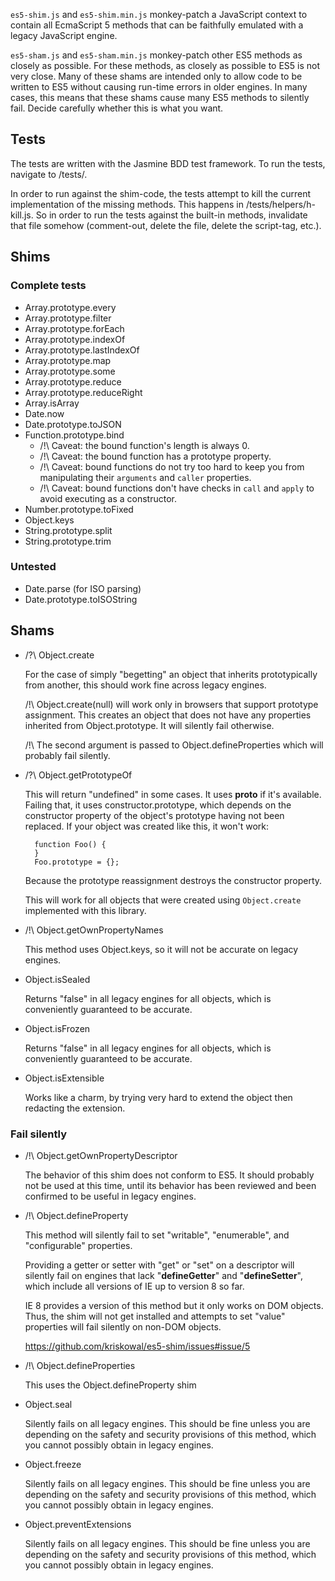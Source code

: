 `es5-shim.js` and `es5-shim.min.js` monkey-patch a JavaScript context to
contain all EcmaScript 5 methods that can be faithfully emulated with a
legacy JavaScript engine.

`es5-sham.js` and `es5-sham.min.js` monkey-patch other ES5 methods as
closely as possible.  For these methods, as closely as possible to ES5
is not very close.  Many of these shams are intended only to allow code
to be written to ES5 without causing run-time errors in older engines.
In many cases, this means that these shams cause many ES5 methods to
silently fail.  Decide carefully whether this is what you want.


## Tests

The tests are written with the Jasmine BDD test framework.
To run the tests, navigate to <root-folder>/tests/. 

In order to run against the shim-code, the tests attempt to kill the current 
implementation of the missing methods. This happens in <root-folder>/tests/helpers/h-kill.js.
So in order to run the tests against the built-in methods, invalidate that file somehow
(comment-out, delete the file, delete the script-tag, etc.).

## Shims

### Complete tests ###

* Array.prototype.every
* Array.prototype.filter
* Array.prototype.forEach
* Array.prototype.indexOf
* Array.prototype.lastIndexOf
* Array.prototype.map
* Array.prototype.some
* Array.prototype.reduce
* Array.prototype.reduceRight
* Array.isArray
* Date.now
* Date.prototype.toJSON
* Function.prototype.bind
    * /!\ Caveat: the bound function's length is always 0.
    * /!\ Caveat: the bound function has a prototype property.
    * /!\ Caveat: bound functions do not try too hard to keep you
      from manipulating their ``arguments`` and ``caller`` properties.
    * /!\ Caveat: bound functions don't have checks in ``call`` and
      ``apply`` to avoid executing as a constructor.
* Number.prototype.toFixed
* Object.keys
* String.prototype.split
* String.prototype.trim

### Untested ###

* Date.parse (for ISO parsing)
* Date.prototype.toISOString

## Shams

* /?\ Object.create

    For the case of simply "begetting" an object that
    inherits prototypically from another, this should work
    fine across legacy engines.

    /!\ Object.create(null) will work only in browsers that
    support prototype assignment.  This creates an object
    that does not have any properties inherited from
    Object.prototype.  It will silently fail otherwise.

    /!\ The second argument is passed to
    Object.defineProperties which will probably fail
    silently.

* /?\ Object.getPrototypeOf

    This will return "undefined" in some cases.  It uses
    __proto__ if it's available.  Failing that, it uses
    constructor.prototype, which depends on the constructor
    property of the object's prototype having not been
    replaced.  If your object was created like this, it
    won't work:

        function Foo() {
        }
        Foo.prototype = {};

    Because the prototype reassignment destroys the
    constructor property.

    This will work for all objects that were created using
    `Object.create` implemented with this library.

* /!\ Object.getOwnPropertyNames

    This method uses Object.keys, so it will not be accurate
    on legacy engines.

* Object.isSealed

    Returns "false" in all legacy engines for all objects,
    which is conveniently guaranteed to be accurate.

* Object.isFrozen

    Returns "false" in all legacy engines for all objects,
    which is conveniently guaranteed to be accurate.

* Object.isExtensible

    Works like a charm, by trying very hard to extend the
    object then redacting the extension.

### Fail silently

* /!\ Object.getOwnPropertyDescriptor
    
    The behavior of this shim does not conform to ES5.  It
    should probably not be used at this time, until its
    behavior has been reviewed and been confirmed to be
    useful in legacy engines.

* /!\ Object.defineProperty

    This method will silently fail to set "writable",
    "enumerable", and "configurable" properties.
    
    Providing a getter or setter with "get" or "set" on a
    descriptor will silently fail on engines that lack
    "__defineGetter__" and "__defineSetter__", which include
    all versions of IE up to version 8 so far.

    IE 8 provides a version of this method but it only works
    on DOM objects.  Thus, the shim will not get installed
    and attempts to set "value" properties will fail
    silently on non-DOM objects.

    https://github.com/kriskowal/es5-shim/issues#issue/5

* /!\ Object.defineProperties

    This uses the Object.defineProperty shim

* Object.seal

    Silently fails on all legacy engines.  This should be
    fine unless you are depending on the safety and security
    provisions of this method, which you cannot possibly
    obtain in legacy engines.

* Object.freeze

    Silently fails on all legacy engines.  This should be
    fine unless you are depending on the safety and security
    provisions of this method, which you cannot possibly
    obtain in legacy engines.

* Object.preventExtensions

    Silently fails on all legacy engines.  This should be
    fine unless you are depending on the safety and security
    provisions of this method, which you cannot possibly
    obtain in legacy engines.

